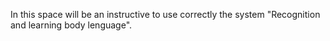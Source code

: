 In this space will be an instructive to use correctly the system "Recognition and learning body lenguage".
